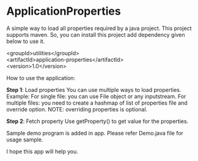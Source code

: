 # ApplicationProperties
A simple way to load all properties required by a java project. This project supports maven. So, you can install this project add dependency given below to use it.

\<groupId>utilities\</groupId> <br>
\<artifactId>application-properties\</artifactId> <br>
\<version>1.0\</version> <br>

How to use the application:

<b>Step 1</b>: Load properties
You can use multiple ways to load properties. Example:
For single file: you can use File object or any inputstream.
For multiple files: you need to create a hashmap of list of properties file and override option.
NOTE: overriding properties is optional.

<b>Step 2</b>: Fetch property
Use getProperty() to get value for the properties.

Sample demo program is added in app. Please refer Demo.java file for usage sample.

I hope this app will help you.
